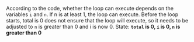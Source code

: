 According to the code, whether the loop can execute depends on the variables `i` and `n`. If n is at least 1, the loop can execute. Before the loop starts, total is 0 does not ensure that the loop will execute, so it needs to be adjusted to `n` is greater than 0 and i is now 0.
State: **`total` is 0, `i` is 0, `n` is greater than 0**